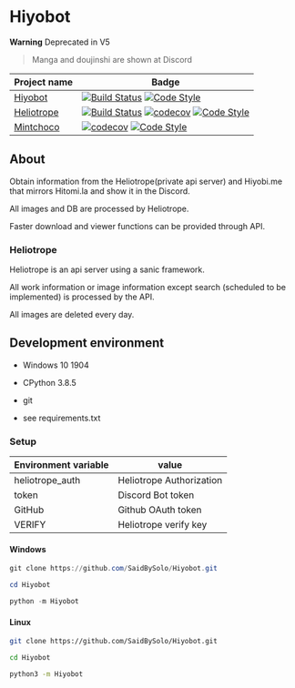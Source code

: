 # Hiyobot

**Warning** Deprecated in V5

> Manga and doujinshi are shown at Discord

| Project name                                         | Badge                                                                                                                                                                                                                                                                                                                                                                                                                   |
| ---------------------------------------------------- | ----------------------------------------------------------------------------------------------------------------------------------------------------------------------------------------------------------------------------------------------------------------------------------------------------------------------------------------------------------------------------------------------------------------------- |
| [Hiyobot](https://github.com/Saebasol/Hiyobot)       | [![Build Status](https://travis-ci.com/Saebasol/Hiyobot.svg?branch=master)](https://travis-ci.com/Saebasol/Hiyobot) [![Code Style](https://img.shields.io/badge/code%20style-black-black)](https://github.com/psf/black)                                                                                                                                                                                                |
| [Heliotrope](https://github.com/Saebasol/Heliotrope) | [![Build Status](https://dev.azure.com/Saebasol/Heliotrope/_apis/build/status/Saebasol.Heliotrope?branchName=master)](https://travis-ci.com/Saebasol/Heliotrope) [![codecov](https://codecov.io/gh/Saebasol/Heliotrope/branch/master/graph/badge.svg?token=VTL1Z4abB7)](https://codecov.io/gh/Saebasol/Heliotrope) [![Code Style](https://img.shields.io/badge/code%20style-black-black)](https://github.com/psf/black) |
| [Mintchoco](https://github.com/Saebasol/Mintchoco)   | [![codecov](https://codecov.io/gh/Saebasol/Mintchoco/branch/master/graph/badge.svg)](https://codecov.io/gh/Saebasol/Mintchoco) [![Code Style](https://img.shields.io/badge/code%20style-black-black)](https://github.com/psf/black)                                                                                                                                                                                     |  |

## About

Obtain information from the Heliotrope(private api server) and Hiyobi.me that mirrors Hitomi.la and show it in the Discord.

All images and DB are processed by Heliotrope.

Faster download and viewer functions can be provided through API.

### Heliotrope

Heliotrope is an api server using a sanic framework.

All work information or image information except search (scheduled to be implemented) is processed by the API.

All images are deleted every day.

## Development environment

* Windows 10 1904

* CPython 3.8.5
  
* git

* see requirements.txt

### Setup

| Environment variable | value                    |
| -------------------- | ------------------------ |
| heliotrope_auth      | Heliotrope Authorization |
| token                | Discord Bot token        |
| GitHub               | Github OAuth token       |
| VERIFY               | Heliotrope verify key    |

#### Windows

```powershell
git clone https://github.com/SaidBySolo/Hiyobot.git

cd Hiyobot

python -m Hiyobot
```

#### Linux

```bash
git clone https://github.com/SaidBySolo/Hiyobot.git

cd Hiyobot

python3 -m Hiyobot
```
